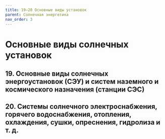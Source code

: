 ```yaml
---
title: 19–20 Основные виды установок
parent: Солнечная энергетика
nav_order: 3
---
```


# Основные виды солнечных установок


## 19. Основные виды солнечных энергоустановок (СЭУ) и систем наземного и космического назначения (станции СЭС)


## 20. Системы солнечного электроснабжения, горячего водоснабжения, отопления, охлаждения, сушки, опреснения, гидролиза и т. д.
